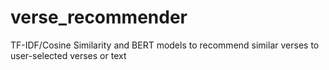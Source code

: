 # verse_recommender
TF-IDF/Cosine Similarity and BERT models to recommend similar verses to user-selected verses or text
